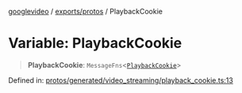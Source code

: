 [googlevideo](../../../README.md) / [exports/protos](../README.md) / PlaybackCookie

# Variable: PlaybackCookie

> **PlaybackCookie**: `MessageFns`\<[`PlaybackCookie`](../interfaces/PlaybackCookie.md)\>

Defined in: [protos/generated/video\_streaming/playback\_cookie.ts:13](https://github.com/LuanRT/googlevideo/blob/5b84100979befab767d819a9606dde964d469341/protos/generated/video_streaming/playback_cookie.ts#L13)
